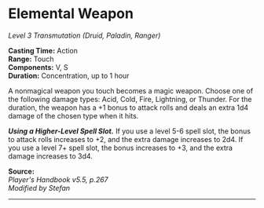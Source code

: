 # Elemental Weapon
*Level 3 Transmutation (Druid, Paladin, Ranger)*

**Casting Time:** Action  
**Range:** Touch  
**Components:** V, S  
**Duration:** Concentration, up to 1 hour

A nonmagical weapon you touch becomes a magic weapon. Choose one of the following damage types: Acid, Cold, Fire, Lightning, or Thunder. For the duration, the weapon has a +1 bonus to attack rolls and deals an extra 1d4 damage of the chosen type when it hits.

***Using a Higher-Level Spell Slot.*** If you use a level 5-6 spell slot, the bonus to attack rolls increases to +2, and the extra damage increases to 2d4. If you use a level 7+ spell slot, the bonus increases to +3, and the extra damage increases to 3d4.

**Source:**  
*Player's Handbook v5.5, p.267*  
*Modified by Stefan*  


---